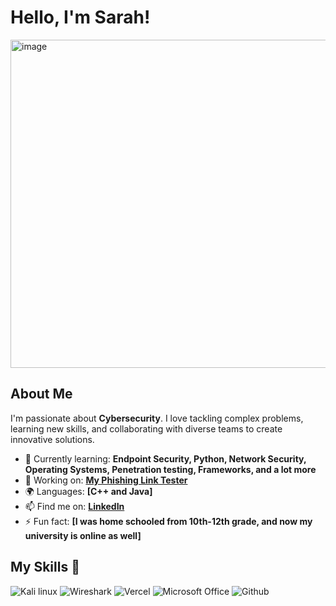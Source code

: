 # Hello, I'm Sarah!

<img width="1313" height="525" alt="image" src="https://github.com/user-attachments/assets/00f68f74-026e-4a75-9c9a-b8cf53c9fd12" />


## About Me 

I'm passionate about **Cybersecurity**. I love tackling complex problems, learning new skills, and collaborating with diverse teams to create innovative solutions.

- 🌱 Currently learning: **Endpoint Security, Python, Network Security, Operating Systems, Penetration testing, Frameworks, and a lot more**
- 🔭 Working on: **[My Phishing Link Tester](https://enterausernameplssakduhferi.github.io/roeh-link-tester/)**
- 🌍 Languages: **[C++ and Java]**
- 📫 Find me on: **[LinkedIn](https://www.linkedin.com/in/sarah-modi-a1773b357/)**
- ⚡ Fun fact: **[I was home schooled from 10th-12th grade, and now my university is online as well]**

## My Skills 🧠

![Kali linux](https://img.shields.io/badge/Kali_Linux-557C94?style=for-the-badge&logo=kali-linux&logoColor=white)
![Wireshark](https://img.shields.io/badge/Wireshark-1679A7?style=for-the-badge&logo=Wireshark&logoColor=white)
![Vercel](https://img.shields.io/badge/Vercel-000000?style=for-the-badge&logo=vercel&logoColor=white)
![Microsoft Office](https://img.shields.io/badge/Microsoft_Office-D83B01?style=for-the-badge&logo=microsoft-office&logoColor=white)
![Github](https://img.shields.io/badge/GitHub-100000?style=for-the-badge&logo=github&logoColor=white)



